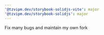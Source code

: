 ```yaml
---
'@tzvipm.dev/storybook-solidjs-vite': major
'@tzvipm.dev/storybook-solidjs': major
---
```


Fix many bugs and maintain my own fork
